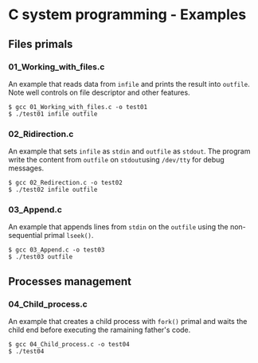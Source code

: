 # C system programming - Examples

## Files primals

### 01_Working_with_files.c

An example that reads data from `infile` and prints the result into `outfile`. Note well controls on file descriptor and other features.

```console
$ gcc 01_Working_with_files.c -o test01
$ ./test01 infile outfile
```

### 02_Ridirection.c

An example that sets `infile` as `stdin` and `outfile` as `stdout`. The program write the content from `outfile` on `stdout`using `/dev/tty` for debug messages.

```console
$ gcc 02_Redirection.c -o test02
$ ./test02 infile outfile
```

### 03_Append.c

An example that appends lines from `stdin` on the `outfile` using the non-sequential primal `lseek()`.

```console
$ gcc 03_Append.c -o test03
$ ./test03 outfile
```

## Processes management

### 04_Child_process.c

An example that creates a child process with `fork()` primal and waits the child end before executing the ramaining father's code.

```console
$ gcc 04_Child_process.c -o test04
$ ./test04
```